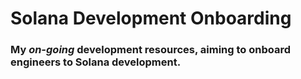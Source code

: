 # Solana Development Onboarding

### My *on-going* development resources, aiming to onboard engineers to Solana development.

